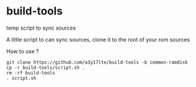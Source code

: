 # build-tools
temp script to sync sources

A little script to can sync sources, clone it to the root of your rom sources

How to use ?
``` 
git clone https://github.com/a3y17lte/build-tools -b common-ramdisk 
cp -r build-tools/script.sh . 
rm -rf build-tools 
. script.sh
```
